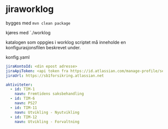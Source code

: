 # jiraworklog

bygges med `mvn clean package`

kjøres med `./worklog

katalogen som oppgies i worklog scriptet må inneholde en konfigurasjonsfilen beskrevet under.

konfig.yaml
```yaml
jiraKontoId: <din epost adresse>
jiraApiToken: <api token fra https://id.atlassian.com/manage-profile/security/api-tokens >
jiraUrl: https://sb1forsikring.atlassian.net

aktiviteter:
  - id: TIM-1
    navn: Fremtidens saksbehandling
  - id: TIM-6
    navn: PS27
  - id: TIM-11
    navn: Utvikling - Nyutvikling
  - id: TIM-12
    navn: Utvikling - Forvaltning

```

